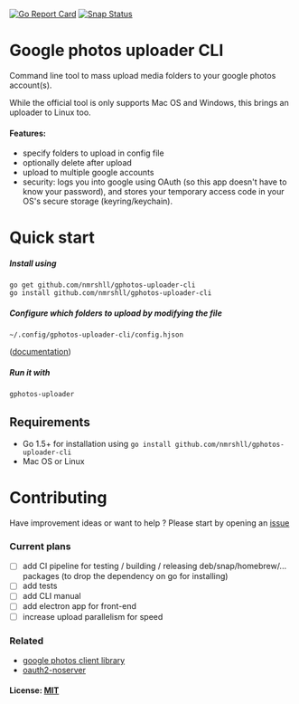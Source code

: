 [![Go Report Card](https://goreportcard.com/badge/github.com/nmrshll/gphotos-uploader-cli)](https://goreportcard.com/report/github.com/nmrshll/gphotos-uploader-cli)
[![Snap Status](https://build.snapcraft.io/badge/nmrshll/gphotos-uploader-cli.svg)](https://build.snapcraft.io/user/nmrshll/gphotos-uploader-cli)

# Google photos uploader CLI
Command line tool to mass upload media folders to your google photos account(s).    

While the official tool is only supports Mac OS and Windows, this brings an uploader to Linux too.

#### Features:
- specify folders to upload in config file
- optionally delete after upload
- upload to multiple google accounts
- security: logs you into google using OAuth (so this app doesn't have to know your password), and stores your temporary access code in your OS's secure storage (keyring/keychain).

# Quick start
##### Install using     
```
go get github.com/nmrshll/gphotos-uploader-cli
go install github.com/nmrshll/gphotos-uploader-cli
```    
##### Configure which folders to upload by modifying the file 
```
~/.config/gphotos-uploader-cli/config.hjson
```
([documentation](./docs/configuration.md))    
##### Run it with 
```
gphotos-uploader
```    

## Requirements
- Go 1.5+ for installation using `go install github.com/nmrshll/gphotos-uploader-cli`
- Mac OS or Linux

# Contributing
Have improvement ideas or want to help ? Please start by opening an [issue](https://github.com/nmrshll/gphotos-uploader-cli/issues)  

### Current plans
- [ ] add CI pipeline for testing / building / releasing deb/snap/homebrew/... packages (to drop the dependency on go for installing)
- [ ] add tests
- [ ] add CLI manual
- [ ] add electron app for front-end
- [ ] increase upload parallelism for speed

### Related
- [google photos client library](github.com/nmrshll/google-photos-api-client-go)
- [oauth2-noserver](github.com/nmrshll/oauth2ns)


#### License: [MIT](./.docs/LICENSE)
